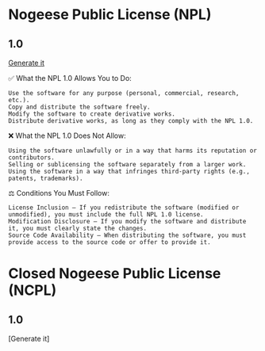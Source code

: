 # Nogeese Public License (NPL)
## 1.0
[Generate it](https://leon8326.neocities.org/nogeeselicenses/1.0/generator/)

✅ What the NPL 1.0 Allows You to Do:

    Use the software for any purpose (personal, commercial, research, etc.).
    Copy and distribute the software freely.
    Modify the software to create derivative works.
    Distribute derivative works, as long as they comply with the NPL 1.0.

❌ What the NPL 1.0 Does Not Allow:

    Using the software unlawfully or in a way that harms its reputation or contributors.
    Selling or sublicensing the software separately from a larger work.
    Using the software in a way that infringes third-party rights (e.g., patents, trademarks).

⚖ Conditions You Must Follow:

    License Inclusion – If you redistribute the software (modified or unmodified), you must include the full NPL 1.0 license.
    Modification Disclosure – If you modify the software and distribute it, you must clearly state the changes.
    Source Code Availability – When distributing the software, you must provide access to the source code or offer to provide it.


# Closed Nogeese Public License (NCPL)
## 1.0
[Generate it]
